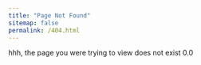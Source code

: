 ```yaml
---
title: "Page Not Found"
sitemap: false
permalink: /404.html
---
```


hhh, the page you were trying to view does not exist 0.0
